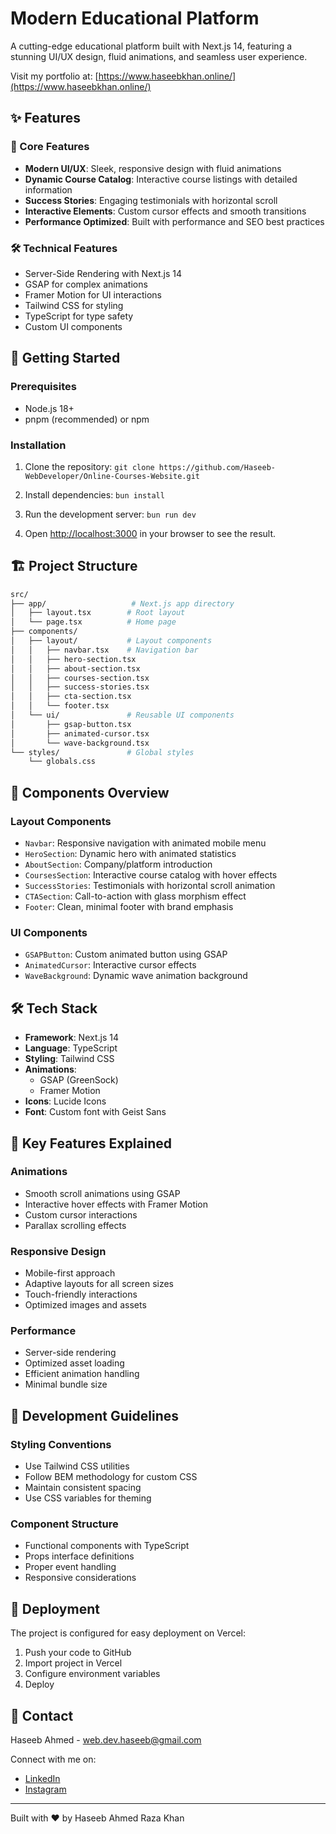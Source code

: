# Modern Educational Platform

A cutting-edge educational platform built with Next.js 14, featuring a stunning UI/UX design, fluid animations, and seamless user experience.

Visit my portfolio at: [https://www.haseebkhan.online/](https://www.haseebkhan.online/)

## ✨ Features

### 🎯 Core Features
- **Modern UI/UX**: Sleek, responsive design with fluid animations
- **Dynamic Course Catalog**: Interactive course listings with detailed information
- **Success Stories**: Engaging testimonials with horizontal scroll
- **Interactive Elements**: Custom cursor effects and smooth transitions
- **Performance Optimized**: Built with performance and SEO best practices

### 🛠 Technical Features
- Server-Side Rendering with Next.js 14
- GSAP for complex animations
- Framer Motion for UI interactions
- Tailwind CSS for styling
- TypeScript for type safety
- Custom UI components

## 🚀 Getting Started

### Prerequisites
- Node.js 18+ 
- pnpm (recommended) or npm

### Installation

1. Clone the repository:   ```
   git clone https://github.com/Haseeb-WebDeveloper/Online-Courses-Website.git   ```

2. Install dependencies:   ```
   bun install   ```

3. Run the development server:   ```
   bun run dev   ```

4. Open [http://localhost:3000](http://localhost:3000) in your browser to see the result.

## 🏗 Project Structure

```bash
src/
├── app/                   # Next.js app directory
│   ├── layout.tsx        # Root layout
│   └── page.tsx          # Home page
├── components/           
│   ├── layout/           # Layout components
│   │   ├── navbar.tsx    # Navigation bar
│   │   ├── hero-section.tsx
│   │   ├── about-section.tsx
│   │   ├── courses-section.tsx
│   │   ├── success-stories.tsx
│   │   ├── cta-section.tsx
│   │   └── footer.tsx
│   └── ui/               # Reusable UI components
│       ├── gsap-button.tsx
│       ├── animated-cursor.tsx
│       └── wave-background.tsx
└── styles/               # Global styles
    └── globals.css
```

## 🎨 Components Overview

### Layout Components
- `Navbar`: Responsive navigation with animated mobile menu
- `HeroSection`: Dynamic hero with animated statistics
- `AboutSection`: Company/platform introduction
- `CoursesSection`: Interactive course catalog with hover effects
- `SuccessStories`: Testimonials with horizontal scroll animation
- `CTASection`: Call-to-action with glass morphism effect
- `Footer`: Clean, minimal footer with brand emphasis

### UI Components
- `GSAPButton`: Custom animated button using GSAP
- `AnimatedCursor`: Interactive cursor effects
- `WaveBackground`: Dynamic wave animation background

## 🛠 Tech Stack

- **Framework**: Next.js 14
- **Language**: TypeScript
- **Styling**: Tailwind CSS
- **Animations**: 
  - GSAP (GreenSock)
  - Framer Motion
- **Icons**: Lucide Icons
- **Font**: Custom font with Geist Sans

## 🔑 Key Features Explained

### Animations
- Smooth scroll animations using GSAP
- Interactive hover effects with Framer Motion
- Custom cursor interactions
- Parallax scrolling effects

### Responsive Design
- Mobile-first approach
- Adaptive layouts for all screen sizes
- Touch-friendly interactions
- Optimized images and assets

### Performance
- Server-side rendering
- Optimized asset loading
- Efficient animation handling
- Minimal bundle size

## 📝 Development Guidelines

### Styling Conventions
- Use Tailwind CSS utilities
- Follow BEM methodology for custom CSS
- Maintain consistent spacing
- Use CSS variables for theming

### Component Structure
- Functional components with TypeScript
- Props interface definitions
- Proper event handling
- Responsive considerations

## 🚀 Deployment

The project is configured for easy deployment on Vercel:

1. Push your code to GitHub
2. Import project in Vercel
3. Configure environment variables
4. Deploy


## 🤝 Contact

Haseeb Ahmed - [web.dev.haseeb@gmail.com](mailto:web.dev.haseeb@gmail.com)

Connect with me on:
- [LinkedIn](https://pk.linkedin.com/in/haseeb-ahmed-raza-khan)
- [Instagram](https://www.instagram.com/haseeb.ahmed.raza.khan/)

---

Built with ❤️ by Haseeb Ahmed Raza Khan
